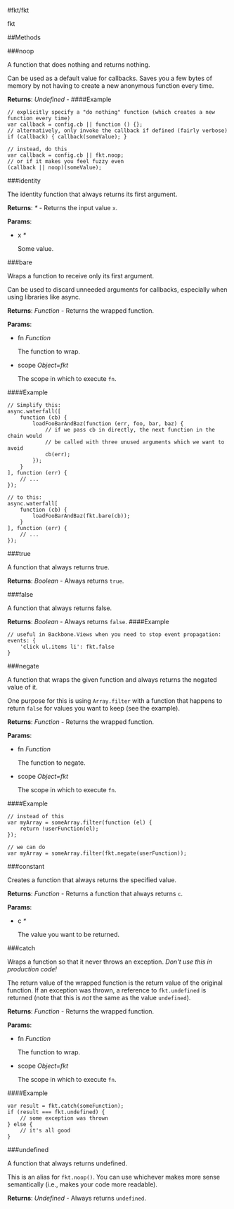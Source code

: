 #fkt/fkt

fkt

##Methods

###noop

A function that does nothing and returns nothing.

Can be used as a default value for callbacks. Saves you a few bytes of memory by not having to create a new
anonymous function every time.

**Returns**: _Undefined_ - 
####Example

    // explicitly specify a "do nothing" function (which creates a new function every time)
    var callback = config.cb || function () {};
    // alternatively, only invoke the callback if defined (fairly verbose)
    if (callback) { callback(someValue); }

    // instead, do this
    var callback = config.cb || fkt.noop;
    // or if it makes you feel fuzzy even
    (callback || noop)(someValue);

###identity

The identity function that always returns its first argument.

**Returns**: _*_ - Returns the input value `x`.

**Params**:  
*   x _*_

    Some value.


###bare

Wraps a function to receive only its first argument.

Can be used to discard unneeded arguments for callbacks, especially when using libraries like async.

**Returns**: _Function_ - Returns the wrapped function.

**Params**:  
*   fn _Function_

    The function to wrap.
*   scope _Object=fkt_

    The scope in which to execute `fn`.

####Example

    // Simplify this:
    async.waterfall([
        function (cb) {
            loadFooBarAndBaz(function (err, foo, bar, baz) {
                // if we pass cb in directly, the next function in the chain would 
                // be called with three unused arguments which we want to avoid
                cb(err);
            });
        }
    ], function (err) {
        // ...
    });
    
    // to this:
    async.waterfall[
        function (cb) {
            loadFooBarAndBaz(fkt.bare(cb));
        }
    ], function (err) {
        // ...
    });

###true

A function that always returns true.

**Returns**: _Boolean_ - Always returns `true`.

###false

A function that always returns false.

**Returns**: _Boolean_ - Always returns `false`.
####Example

    // useful in Backbone.Views when you need to stop event propagation:
    events: {
        'click ul.items li': fkt.false
    }

###negate

A function that wraps the given function and always returns the negated value of it.

One purpose for this is using `Array.filter` with a function that happens to return `false` for values you want
to keep (see the example).

**Returns**: _Function_ - Returns the wrapped function.

**Params**:  
*   fn _Function_

    The function to negate.
*   scope _Object=fkt_

    The scope in which to execute `fn`.

####Example

    // instead of this
    var myArray = someArray.filter(function (el) {
        return !userFunction(el);
    });
   
    // we can do
    var myArray = someArray.filter(fkt.negate(userFunction));

###constant

Creates a function that always returns the specified value.

**Returns**: _Function_ - Returns a function that always returns `c`.

**Params**:  
*   c _*_

    The value you want to be returned.


###catch

Wraps a function so that it never throws an exception. _Don't use this in production code!_

The return value of the wrapped function is the return value of the original function. If an exception was
thrown, a reference to `fkt.undefined` is returned (note that this is _not_ the same as  the value `undefined`).

**Returns**: _Function_ - Returns the wrapped function.

**Params**:  
*   fn _Function_

    The function to wrap.
*   scope _Object=fkt_

    The scope in which to execute `fn`.

####Example

    var result = fkt.catch(someFunction);
    if (result === fkt.undefined) {
        // some exception was thrown
    } else {
        // it's all good
    }

###undefined

A function that always returns undefined.

This is an alias for `fkt.noop()`. You can use whichever makes more sense semantically (i.e.,  makes your code
more readable).

**Returns**: _Undefined_ - Always returns `undefined`.


